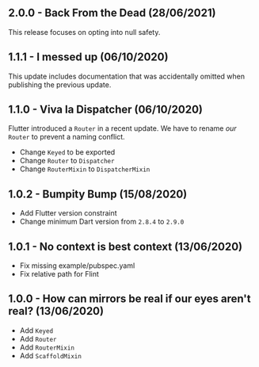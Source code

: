 ## 2.0.0 - Back From the Dead (28/06/2021)

This release focuses on opting into null safety.

## 1.1.1 - I messed up (06/10/2020)

This update includes documentation that was accidentally omitted when publishing the previous update.

## 1.1.0 - Viva la Dispatcher (06/10/2020)

Flutter introduced a `Router` in a recent update. We have to rename _our_ `Router` to
prevent a naming conflict.

- Change `Keyed` to be exported
- Change `Router` to `Dispatcher`
- Change `RouterMixin` to `DispatcherMixin`

## 1.0.2 - Bumpity Bump (15/08/2020)

- Add Flutter version constraint
- Change minimum Dart version from `2.8.4` to `2.9.0`

## 1.0.1 - No context is best context (13/06/2020)

- Fix missing example/pubspec.yaml
- Fix relative path for Flint


## 1.0.0 - How can mirrors be real if our eyes aren't real? (13/06/2020)

- Add `Keyed`
- Add `Router`
- Add `RouterMixin`
- Add `ScaffoldMixin`